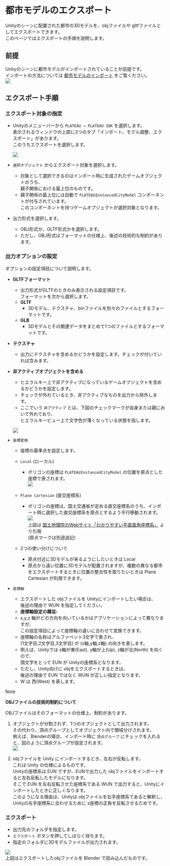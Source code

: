 ﻿# 都市モデルのエクスポート
Unityのシーンに配置された都市の3Dモデルを、objファイルや gltfファイルとしてエクスポートできます。  
このページではエクスポートの手順を説明します。

## 前提
Unityのシーンに都市モデルがインポートされていることが前提です。  
インポートの方法については [都市モデルのインポート](ImportCityModels.md) をご覧ください。  
![](../resources/manual/exportCityModels/importedCity.png)

## エクスポート手順
### エクスポート対象の指定
- Unityのメニューバーから ```PLATEAU → PLATEAU SDK``` を選択します。   
  表示されるウィンドウの上部に3つのタブ「インポート、モデル調整、エクスポート」があります。  
  このうちエクスポートを選択します。  
    
  ![](../resources/manual/exportCityModels/exportWindow.png)
    
- ```選択オブジェクト``` からエクスポート対象を選択します。
  - 対象として選択できるのはインポート時に生成されたゲームオブジェクトのうち、  
    親子関係における最上位のものです。
  - 親子関係の最上位には自動で ```PLATEAUInstancedCityModel``` コンポーネントが付与されています。  
    このコンポーネントを持つゲームオブジェクトが選択対象となります。
- 出力形式を選択します。
  - OBJ形式か、GLTF形式かを選択します。
  - ただし、OBJ形式はフォーマットの仕様上、後述の技術的な制約があります。

### 出力オプションの設定

オプションの設定項目について説明します。

- **GLTFフォーマット**

  - 出力形式がGLTFのときのみ表示される設定項目です。  
    フォーマットを次から選択します。
  - **GLTF**
    - 3Dモデル、テクスチャ、binファイルを別々のファイルとするフォーマットです。 
  - **GLB**
    - 3Dモデルとその関連データをまとめて1つのファイルとするフォーマットです。
    
- **テクスチャ**
  - 出力にテクスチャを含めるかどうかを設定します。チェックが付いていれば含みます。
  
- **非アクティブオブジェクトを含める**

  - ヒエラルキー上で非アクティブになっているゲームオブジェクトを含めるかどうかを設定します。
  - チェックが外れているとき、非アクティブなものを出力から除外します。
  - ここでいう ```非アクティブ``` とは、下図のチェックマークが自身または親において外れており、  
    ヒエラルキービュー上で文字色が薄くなっている状態を指します。  
    
  ![](../resources/manual/exportCityModels/disabledObj.png)  
    
- ```座標変換```
  - 座標の基準点を設定します。
  - ```Local``` (ローカル) 
    - ポリゴンの座標は ```PLATEAUInstancedCityModel``` の位置を原点とした座標で表されます。  
      ![](../resources/manual/exportCityModels/exportLocalCoord.png)
      
  - ```Plane Cartesian``` (直交座標系) 
    - ポリゴンの座標は、国土交通省が定める直交座標系のうち、インポート時に選択した直交座標系を原点とするよう平行移動されます。  
      ![](../resources/manual/exportCityModels/japanCoordinateSystem.png)  
      上図は [国土地理院のWebサイト「わかりやすい平面直角座標系」](https://www.gsi.go.jp/sokuchikijun/jpc.html) より引用  
      (原点マークは別途追記)
  - 2つの使い分けについて
    - 原点付近に3Dモデルが来るようにしたいときは Local
    - 原点から遠い位置に3Dモデルが配置されますが、複数の異なる都市をエクスポートするときに位置の整合性を取りたいときは Plane Cartesian が利用できます。
- ```座標軸```
  - エクスポートした objファイルを Unityにインポートしたい場合は、  
    後述の理由で WUN を指定してください。
  - **座標軸設定の趣旨:**
  - x,y,z 軸がどの方向を向いているかはアプリケーションによって異なりますが、  
    この設定項目によって座標軸の違いに合わせて変換できます。
  - 座標軸の名称はアルファベット3文字で表され、  
    (1文字目,2文字目,3文字目) が (x軸,y軸,z軸) の向きを表します。
  - 例えば、Unityでは x軸が東(East), y軸が上(Up), z軸が北(North) を向くので、  
    頭文字をとって EUN が Unityの座標系となります。
  - ただし、Unity向けに objをエクスポートするときは、  
    後述の理由で EUN ではなく WUN が正しい指定となります。
  - W は 西(West) を表します。

>[!NOTE]
> **OBJファイルの技術的制約について**  
>   
> OBJファイルはそのフォーマットの仕様上、制約があります。  
>   
> 1. オブジェクトが分割されず、1つのオブジェクトとして出力されます。  
>    その代わり、頂点グループとしてオブジェクト内で領域分けされます。  
>    例えば、Blenderの場合、インポート時に ```頂点グループ``` にチェックを入れると、図のように頂点グループが設定されます。  
>    ![](../resources/manual/exportCityModels/blenderVertexGroup.png)
>     
> 3. objファイルを Unity にインポートするとき、左右が反転します。  
>    これは Unity の仕様によるものです。  
>    Unityの座標系は EUN ですが、EUNで出力した objファイルをインポートすると左右反転したモデルになります。  
>    そこで EUN を左右反転させた座標系である WUN で出力すると、Unityにインポートしたときに正しくなります。  
>    このようになる理由は、Unityは objファイルを右手座標系であると解釈し、Unityの左手座標系に合わせるために x座標の正負を反転させるためです。  

### エクスポート
- 出力先のフォルダを指定します。
- ```エクスポート``` ボタンを押してしばらく待ちます。
- 指定のフォルダに3Dモデルファイルが出力されます。

![](../resources/manual/exportCityModels/tokyoBlender.png)  
上図はエクスポートしたobjファイルを Blender で読み込んだものです。